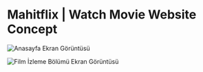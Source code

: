 # Mahitflix | Watch Movie Website Concept 
 
![Anasayfa Ekran Görüntüsü](https://user-images.githubusercontent.com/27307968/188172519-d3dea62b-9925-4c67-a897-bca630354063.png)

![Film İzleme Bölümü Ekran Görüntüsü](https://user-images.githubusercontent.com/27307968/188172729-42f88e49-4687-47da-a493-7493b6e78291.png)

